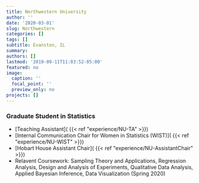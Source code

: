 ```yaml
---
title: Northwestern University
author: ''
date: '2020-03-01'
slug: Northwestern
categories: []
tags: []
subtitle: Evanston, IL
summary: 
authors: []
lastmod: '2019-09-11T11:03:52-05:00'
featured: no
image:
  caption: ''
  focal_point: ''
  preview_only: no
projects: []
---
```


### Graduate Student in Statistics

 - [Teaching Assistant]( {{< ref "experience/NU-TA" >}})
 - [Internal Communication Chair for Women in Statistics (WIST)]( {{< ref "experience/NU-WIST" >}})
 - [Hobart House Assistant Chair]( {{< ref "experience/NU-AssistantChair" >}})
 - Relavent Coursework: Sampling Theory and Applications, Regression Analysis, Design and Analysis of Experiments, Qualitative Data Analysis, Applied Bayesian Inference, Data Visualization (Spring 2020)  


